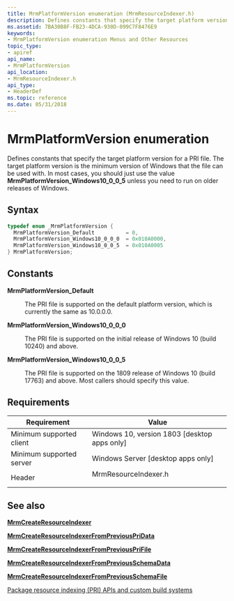 ```yaml
---
title: MrmPlatformVersion enumeration (MrmResourceIndexer.h)
description: Defines constants that specify the target platform version for a PRI file.
ms.assetid: 7BA30B8F-FB23-4DCA-930D-099C7F8476E9
keywords:
- MrmPlatformVersion enumeration Menus and Other Resources
topic_type:
- apiref
api_name:
- MrmPlatformVersion
api_location:
- MrmResourceIndexer.h
api_type:
- HeaderDef
ms.topic: reference
ms.date: 05/31/2018
---
```


# MrmPlatformVersion enumeration

Defines constants that specify the target platform version for a PRI file. The target platform version is the minimum 
version of Windows that the file can be used with. In most cases, you should just use the value 
**MrmPlatformVersion_Windows10_0_0_5** unless you need to run on older releases of Windows.

## Syntax


```C++
typedef enum _MrmPlatformVersion { 
  MrmPlatformVersion_Default          = 0,
  MrmPlatformVersion_Windows10_0_0_0  = 0x010A0000,
  MrmPlatformVersion_Windows10_0_0_5  = 0x010A0005
} MrmPlatformVersion;
```



## Constants

<dl> <dt>

<span id="MrmPlatformVersion_Default"></span><span id="mrmplatformversion_default"></span><span id="MRMPLATFORMVERSION_DEFAULT"></span>**MrmPlatformVersion\_Default**
</dt> <dd>

The PRI file is supported on the default platform version, which is currently the same as 10.0.0.0.

</dd> <dt>

<span id="MrmPlatformVersion_Windows10_0_0_0"></span><span id="mrmplatformversion_windows10_0_0_0"></span><span id="MRMPLATFORMVERSION_WINDOWS10_0_0_0"></span>**MrmPlatformVersion\_Windows10\_0\_0\_0**
</dt> <dd>

The PRI file is supported on the initial release of Windows 10 (build 10240) and above. 

</dd> <dt>

<span id="MrmPlatformVersion_Windows10_0_0_5"></span><span id="mrmplatformversion_windows10_0_0_5"></span><span id="MRMPLATFORMVERSION_WINDOWS10_0_0_5"></span>**MrmPlatformVersion\_Windows10\_0\_0\_5**
</dt> <dd>

The PRI file is supported on the 1809 release of Windows 10 (build 17763) and above. Most callers should specify this value.

</dd> </dl>

## Requirements



| Requirement | Value |
|-------------------------------------|-------------------------------------------------------------------------------------------------|
| Minimum supported client<br/> | Windows 10, version 1803 \[desktop apps only\]<br/>                                       |
| Minimum supported server<br/> | Windows Server \[desktop apps only\]<br/>                                                 |
| Header<br/>                   | <dl> <dt>MrmResourceIndexer.h</dt> </dl> |



## See also
<dl> <dt>

[**MrmCreateResourceIndexer**](mrmcreateresourceindexer.md)
</dt></dl>
<dl> <dt>

[**MrmCreateResourceIndexerFromPreviousPriData**](mrmcreateresourceindexerfrompreviouspridata-.md)
</dt></dl>

<dl> <dt>

[**MrmCreateResourceIndexerFromPreviousPriFile**](mrmcreateresourceindexerfrompreviousprifile.md)
</dt></dl>

<dl> <dt>

[**MrmCreateResourceIndexerFromPreviousSchemaData**](mrmcreateresourceindexerfrompreviousschemadata.md)
</dt></dl>

<dl> <dt>

[**MrmCreateResourceIndexerFromPreviousSchemaFile**](mrmcreateresourceindexerfrompreviousschemafile.md)
</dt></dl>

<dl> <dt>

[Package resource indexing (PRI) APIs and custom build systems](/windows/uwp/app-resources/pri-apis-custom-build-systems)
</dt></dl>
